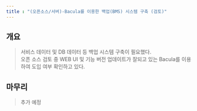```yaml
---
title : "(오픈소스/서버)-Bacula를 이용한 백업(BMS) 시스템 구축 (검토)"
---
```


## 개요
>서비스 데이터 및 DB 데이터 등 백업 시스템 구축이 필요했다.<br>
오픈 소스 검토 중 WEB UI 및 기능 버전 업데이트가 잘되고 있는 Bacula를 이용하여 도입 여부 확인하고 있다.

## 마무리
>추가 예정
